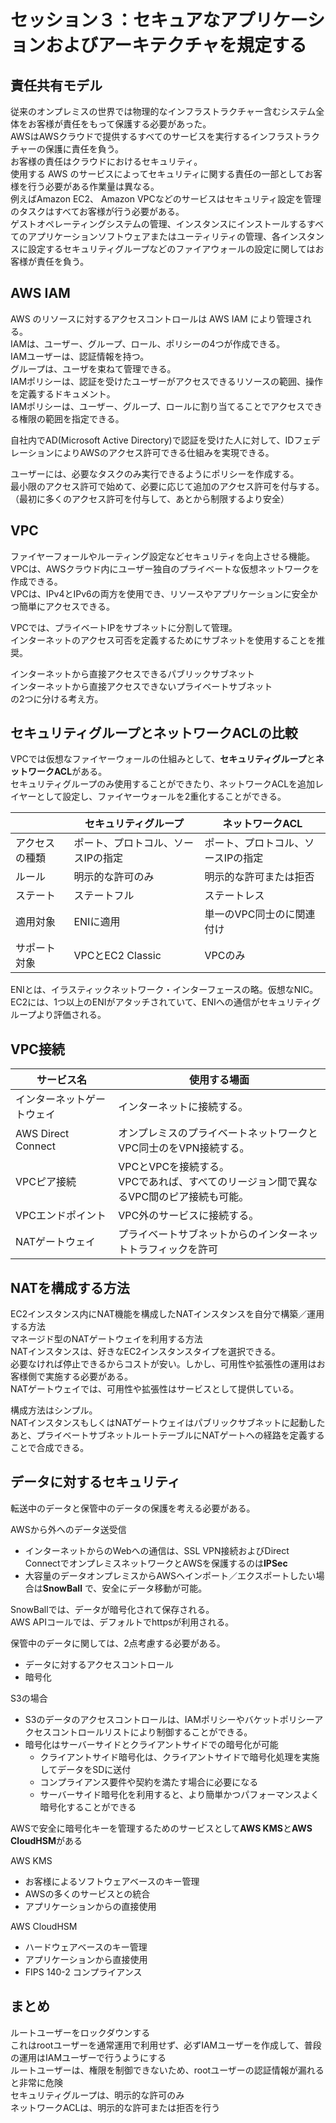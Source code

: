# セッション３：セキュアなアプリケーションおよびアーキテクチャを規定する


## 責任共有モデル
従来のオンプレミスの世界では物理的なインフラストラクチャー含むシステム全体をお客様が責任をもって保護する必要があった。  
AWSはAWSクラウドで提供するすべてのサービスを実行するインフラストラクチャーの保護に責任を負う。  
お客様の責任はクラウドにおけるセキュリティ。  
使用する AWS のサービスによってセキュリティに関する責任の一部としてお客様を行う必要がある作業量は異なる。   
例えばAmazon EC2、 Amazon VPCなどのサービスはセキュリティ設定を管理のタスクはすべてお客様が行う必要がある。  
ゲストオペレーティングシステムの管理、インスタンスにインストールするすべてのアプリケーションソフトウェアまたはユーティリティの管理、各インスタンスに設定するセキュリティグループなどのファイアウォールの設定に関してはお客様が責任を負う。  

## AWS IAM

AWS のリソースに対するアクセスコントロールは AWS IAM により管理される。  
IAMは、ユーザー、グループ、ロール、ポリシーの4つが作成できる。  
IAMユーザーは、認証情報を持つ。  
グループは、ユーザを束ねて管理できる。  
IAMポリシーは、認証を受けたユーザーがアクセスできるリソースの範囲、操作を定義するドキュメント。  
IAMポリシーは、ユーザー、グループ、ロールに割り当てることでアクセスできる権限の範囲を指定できる。  

自社内でAD(Microsoft Active Directory)で認証を受けた人に対して、IDフェデレーションによりAWSのアクセス許可できる仕組みを実現できる。  

ユーザーには、必要なタスクのみ実行できるようにポリシーを作成する。  
最小限のアクセス許可で始めて、必要に応じて追加のアクセス許可を付与する。  
（最初に多くのアクセス許可を付与して、あとから制限するより安全）  


## VPC

ファイヤーフォールやルーティング設定などセキュリティを向上させる機能。  
VPCは、AWSクラウド内にユーザー独自のプライベートな仮想ネットワークを作成できる。  
VPCは、IPv4とIPv6の両方を使用でき、リソースやアプリケーションに安全かつ簡単にアクセスできる。  

VPCでは、プライベートIPをサブネットに分割して管理。  
インターネットのアクセス可否を定義するためにサブネットを使用することを推奨。  

インターネットから直接アクセスできるパブリックサブネット  
インターネットから直接アクセスできないプライベートサブネット  
の2つに分ける考え方。  

## セキュリティグループとネットワークACLの比較

VPCでは仮想なファイヤーウォールの仕組みとして、**セキュリティグループ**と**ネットワークACL**がある。  
セキュリティグループのみ使用することができたり、ネットワークACLを追加レイヤーとして設定し、ファイヤーウォールを2重化することができる。  

||セキュリティグループ|ネットワークACL|
|---|---|---|
|アクセスの種類|ポート、プロトコル、ソースIPの指定|ポート、プロトコル、ソースIPの指定|
|ルール|明示的な許可のみ|明示的な許可または拒否|
|ステート|ステートフル|ステートレス|
|適用対象|ENIに適用|単一のVPC同士のに関連付け|
|サポート対象|VPCとEC2 Classic|VPCのみ|

ENIとは、イラスティックネットワーク・インターフェースの略。仮想なNIC。
EC2には、1つ以上のENIがアタッチされていて、ENIへの通信がセキュリティグループより評価される。

## VPC接続

|サービス名|使用する場面|
|---|---|
|インターネットゲートウェイ|インターネットに接続する。|
|AWS Direct Connect|オンプレミスのプライベートネットワークとVPC同士のをVPN接続する。|
|VPCピア接続|VPCとVPCを接続する。<br>VPCであれば、すべてのリージョン間で異なるVPC間のピア接続も可能。|
|VPCエンドポイント|VPC外のサービスに接続する。|
|NATゲートウェイ|プライベートサブネットからのインターネットトラフィックを許可|

## NATを構成する方法
EC2インスタンス内にNAT機能を構成したNATインスタンスを自分で構築／運用する方法  
マネージド型のNATゲートウェイを利用する方法  
NATインスタンスは、好きなEC2インスタンスタイプを選択できる。  
必要なければ停止できるからコストが安い。しかし、可用性や拡張性の運用はお客様側で実施する必要がある。  
NATゲートウェイでは、可用性や拡張性はサービスとして提供している。  

構成方法はシンプル。  
NATインスタンスもしくはNATゲートウェイはパブリックサブネットに起動したあと、プライベートサブネットルートテーブルにNATゲートへの経路を定義することで合成できる。  


## データに対するセキュリティ
転送中のデータと保管中のデータの保護を考える必要がある。  

AWSから外へのデータ送受信  
- インターネットからのWebへの通信は、SSL VPN接続およびDirect ConnectでオンプレミスネットワークとAWSを保護するのは**IPSec**
- 大容量のデータオンプレミスからAWSへインポート／エクスポートしたい場合は**SnowBall**
で、安全にデータ移動が可能。  

SnowBallでは、データが暗号化されて保存される。  
AWS APIコールでは、デフォルトでhttpsが利用される。  

保管中のデータに関しては、2点考慮する必要がある。  
- データに対するアクセスコントロール
- 暗号化

S3の場合  
- S3のデータのアクセスコントロールは、IAMポリシーやバケットポリシーアクセスコントロールリストにより制御することができる。
- 暗号化はサーバーサイドとクライアントサイドでの暗号化が可能
    - クライアントサイド暗号化は、クライアントサイドで暗号化処理を実施してデータをSDに送付
    - コンプライアンス要件や契約を満たす場合に必要になる
    - サーバーサイド暗号化を利用すると、より簡単かつパフォーマンスよく暗号化することができる

AWSで安全に暗号化キーを管理するためのサービスとして**AWS KMS**と**AWS CloudHSM**がある  

AWS KMS  
- お客様によるソフトウェアベースのキー管理
- AWSの多くのサービスとの統合
- アプリケーションからの直接使用

AWS CloudHSM
- ハードウェアベースのキー管理
- アプリケーションから直接使用
 - FIPS 140-2 コンプライアンス

## まとめ

ルートユーザーをロックダウンする  
これはrootユーザーを通常運用で利用せず、必ずIAMユーザーを作成して、普段の運用はIAMユーザーで行うようにする  
ルートユーザーは、権限を制御できないため、rootユーザーの認証情報が漏れると非常に危険  
セキュリティグループは、明示的な許可のみ  
ネットワークACLは、明示的な許可または拒否を行う  

